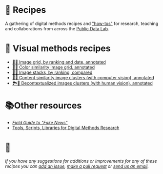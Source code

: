 # 🥣 Recipes

A gathering of digital methods recipes and ["how-tos"](https://recipes.hypotheses.org/7430) for research, teaching and collaborations from across the [Public Data Lab](http://publicdatalab.org/).

# 🎑 Visual methods recipes

* [🌌🔝 Image grid, by ranking and date, annotated](/image_grid_ranking.md)
* [🌄🎨 Color similarity image grid, annotated](/image_grid_colour.md)
* [🌅🥞 Image stacks, by ranking, compared](image_stacks.md)
* [🌁🤖 Content similarity image clusters (with computer vision), annotated](image_clusters_machine.md)
* [🏞👀 Decontextualized images clusters (with human vision), annotated](image_clusters_manual.md)

# 📚Other resources

* [*Field Guide to "Fake News"*](http://fakenews.publicdatalab.org/)
* [Tools, Scripts, Libraries for Digital Methods Research](https://github.com/PublicDataLab/code-for-research/wiki/Tools,-Scripts,-Libraries-for-Digital-Methods-Research)

# 🐜

*If you have any suggestions for additions or improvements for any of these recipes you can [add an issue](https://github.com/PublicDataLab/Recipes/issues), [make a pull request](https://help.github.com/en/github/collaborating-with-issues-and-pull-requests/about-pull-requests) or [send us an email](mailto:contact@publicdatalab.org).*
